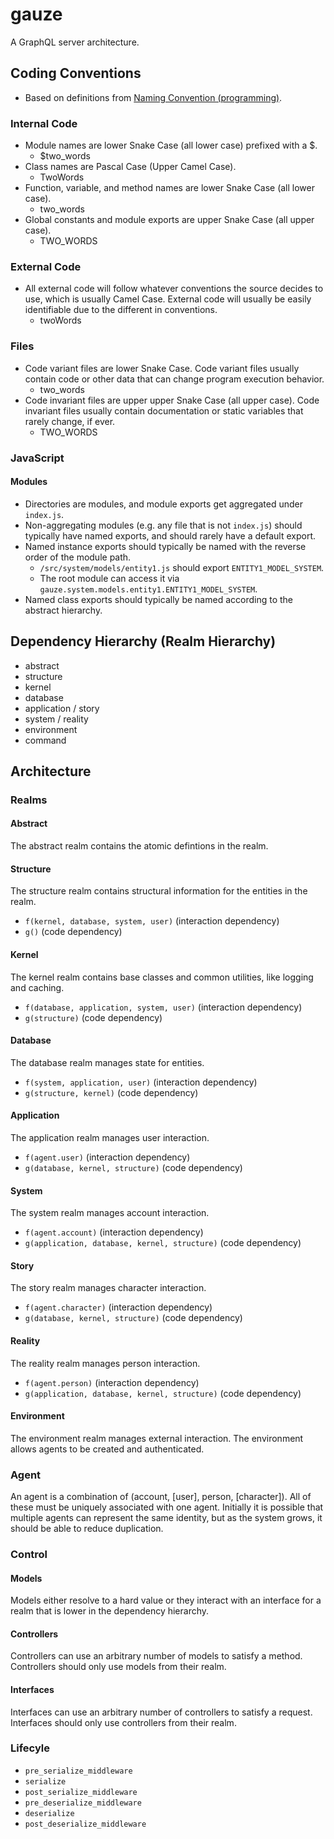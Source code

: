 # gauze

A GraphQL server architecture.

## Coding Conventions
- Based on definitions from [Naming Convention (programming)](https://en.wikipedia.org/wiki/Naming_convention_(programming)#Examples_of_multiple-word_identifier_formats).

### Internal Code
- Module names are lower Snake Case (all lower case) prefixed with a $.
	- $two_words
- Class names are Pascal Case (Upper Camel Case).
	- TwoWords
- Function, variable, and method names are lower Snake Case (all lower case).
	- two_words
- Global constants and module exports are upper Snake Case (all upper case).
	- TWO_WORDS

### External Code
- All external code will follow whatever conventions the source decides to use, which is usually Camel Case. External code will usually be easily identifiable due to the different in conventions.
	- twoWords

### Files
- Code variant files are lower Snake Case. Code variant files usually contain code or other data that can change program execution behavior.
	- two_words
- Code invariant files are upper upper Snake Case (all upper case). Code invariant files usually contain documentation or static variables that rarely change, if ever.
	- TWO_WORDS

### JavaScript

#### Modules
- Directories are modules, and module exports get aggregated under `index.js`.
- Non-aggregating modules (e.g. any file that is not `index.js`) should typically have named exports, and should rarely have a default export.
- Named instance exports should typically be named with the reverse order of the module path.
	- `/src/system/models/entity1.js` should export `ENTITY1_MODEL_SYSTEM`.
	- The root module can access it via `gauze.system.models.entity1.ENTITY1_MODEL_SYSTEM`.
- Named class exports should typically be named according to the abstract hierarchy.

## Dependency Hierarchy (Realm Hierarchy)
- abstract
- structure
- kernel
- database
- application / story
- system / reality
- environment
- command

## Architecture

### Realms

#### Abstract
The abstract realm contains the atomic defintions in the realm.

#### Structure
The structure realm contains structural information for the entities in the realm.
- `f(kernel, database, system, user)` (interaction dependency)
- `g()` (code dependency)

#### Kernel
The kernel realm contains base classes and common utilities, like logging and caching.
- `f(database, application, system, user)` (interaction dependency)
- `g(structure)` (code dependency)

#### Database
The database realm manages state for entities.
- `f(system, application, user)` (interaction dependency)
- `g(structure, kernel)` (code dependency)

#### Application
The application realm manages user interaction.
- `f(agent.user)` (interaction dependency)
- `g(database, kernel, structure)` (code dependency)

#### System
The system realm manages account interaction.
- `f(agent.account)` (interaction dependency)
- `g(application, database, kernel, structure)` (code dependency)

#### Story
The story realm manages character interaction.
- `f(agent.character)` (interaction dependency)
- `g(database, kernel, structure)` (code dependency)

#### Reality
The reality realm manages person interaction.
- `f(agent.person)` (interaction dependency)
- `g(application, database, kernel, structure)` (code dependency)

#### Environment
The environment realm manages external interaction. The environment allows agents to be created and authenticated.

### Agent
An agent is a combination of (account, [user], person, [character]). All of these must be uniquely associated with one agent. Initially it is possible that multiple agents can represent the same identity, but as the system grows, it should be able to reduce duplication.

### Control

#### Models
Models either resolve to a hard value or they interact with an interface for a realm that is lower in the dependency hierarchy.

#### Controllers
Controllers can use an arbitrary number of models to satisfy a method. Controllers should only use models from their realm.

#### Interfaces
Interfaces can use an arbitrary number of controllers to satisfy a request. Interfaces should only use controllers from their realm.

### Lifecyle
- `pre_serialize_middleware`
- `serialize`
- `post_serialize_middleware`
- `pre_deserialize_middleware`
- `deserialize`
- `post_deserialize_middleware`
